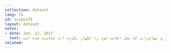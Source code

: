 ```yaml
---
collection: dataset
lang: fa
id: scipo179
layout: dataset
notes: 
- date: Jan. 12, 2017
  text: در این جدول، تعداد خالص مهاجران بدون در نظر گرفتن مهاجران خارج از كشور و مهاجرانی كه محل اقامت خود را اظهار نكرده اند محاسبه شده است.
related:
---
```

